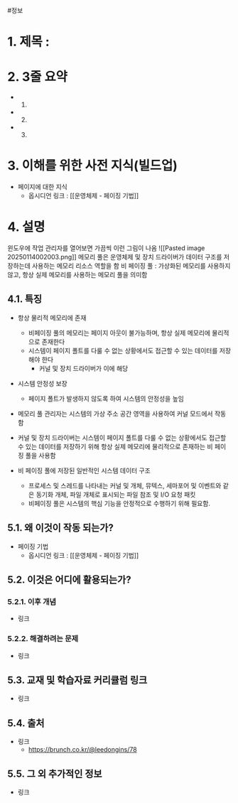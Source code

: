 #정보
# 1. 제목 :

# 2. 3줄 요약
- 1.
- 2.
- 3.
# 3. 이해를 위한 사전 지식(빌드업)
- 페이지에 대한 지식
	- 옵시디언 링크 : [[운영체제 - 페이징 기법]]
# 4. 설명
윈도우에 작업 관리자를 열어보면 가끔씩 이런 그림이 나옴
![[Pasted image 20250114002003.png]]
메모리 풀은 운영체제 및 장치 드라이버가 데이터 구조를 저장하는데 사용하는 메모리 리소스 역할을 함
비 페이징 풀 : 가상화된 메모리를 사용하지 않고, 항상 실제 메모리를 사용하는 메모리 풀을 의미함

## 4.1. 특징
- 항상 물리적 메모리에 존재
	- 비페이징 풀의 메모리는 페이지 아웃이 불가능하며, 항상 실제 메모리에 물리적으로 존재한다
	- 시스템이 페이지 폴트를 다룰 수 없는 상황에서도 접근할 수 있는 데이터를 저장해야 한다
		- 커널 및 장치 드라이버가 이에 해당
- 시스템 안정성 보장
	- 페이지 폴트가 발생하지 않도록 하여 시스템의 안정성을 높임




- 메모리 풀 관리자는 시스템의 가상 주소 공간 영역을 사용하여 커널 모드에서 작동함
- 커널 및 장치 드라이버는 시스템이 페이지 폴트를 다룰 수 없는 상황에서도 접근할 수 있는 데이터를 저장하기 위해 항상 실제 메모리에 물리적으로 존재하는 비 페이징 풀을 사용함
- 비 페이징 풀에 저장된 일반적인 시스템 데이터 구조
	- 프로세스 및 스레드를 나타내는 커널 및 개체, 뮤텍스, 세마포어 및 이벤트와 같은 동기화 개체, 파일 개체로 표시되는 파일 참조 및 I/O 요청 패킷
	- 비페이징 풀은 시스템의 핵심 기능을 안정적으로 수행하기 위해 필요함.
## 5.1. 왜 이것이 작동 되는가?
- 페이징 기법
	- 옵시디언 링크 : [[운영체제 - 페이징 기법]]
## 5.2. 이것은 어디에 활용되는가?
### 5.2.1. 이후 개념
- 링크
### 5.2.2. 해결하려는 문제
- 링크
## 5.3. 교재 및 학습자료 커리큘럼 링크
- 링크
## 5.4. 출처
- 링크
	- https://brunch.co.kr/@leedongins/78
## 5.5. 그 외 추가적인 정보
- 링크


